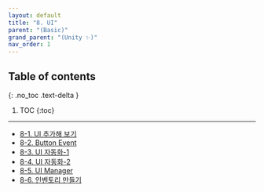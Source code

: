 ```yaml
---
layout: default
title: "8. UI"
parent: "(Basic)"
grand_parent: "(Unity ✨)"
nav_order: 1
---
```


## Table of contents
{: .no_toc .text-delta }

1. TOC
{:toc}

---

* [8-1. UI 추가해 보기](https://taehyungs-programming-blog.github.io/blog/docs/(unity)/(unity-basic)/08-1-unity-basic/)
* [8-2. Button Event](https://taehyungs-programming-blog.github.io/blog/docs/(unity)/(unity-basic)/08-2-unity-basic/)
* [8-3. UI 자동화-1](https://taehyungs-programming-blog.github.io/blog/docs/(unity)/(unity-basic)/08-3-unity-basic/)
* [8-4. UI 자동화-2](https://taehyungs-programming-blog.github.io/blog/docs/(unity)/(unity-basic)/08-4-unity-basic/)
* [8-5. UI Manager](https://taehyungs-programming-blog.github.io/blog/docs/(unity)/(unity-basic)/08-5-unity-basic/)
* [8-6. 인벤토리 만들기](https://taehyungs-programming-blog.github.io/blog/docs/(unity)/(unity-basic)/08-6-unity-basic/)